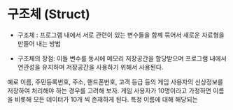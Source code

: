 # 구조체 (Struct)

* 구조체 : 프로그램 내에서 서로 관련이 있는 변수들을 함꼐 묶어서 새로운 자료형을 만들어 내는 방법

* 구조체의 장점: 
이들 변수를 동시에 메모리 저장공간을 할당받으며 프로그램 내에서 연관성을 유지하며 저장공간을 사용하기 위해서 사용된다.

예로 이름, 주민등록번호, 주소, 핸드폰번호, 고객 등급 등의 게임 사용자의 신상정보를 저장하여 처리해야 하는 경우를 고려해 보자.
게임 사용자가 10명이라고 가정하면 이름을 비롯해 모든 데이터가 10개 씩 존재하게 된다. 특정 이름에 대해 해당되는  
